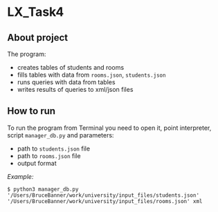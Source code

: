 # LX_Task4
## About project
The program:
* creates tables of students and rooms
* fills tables with data from `rooms.json`, `students.json`
* runs queries with data from tables
* writes results of queries to xml/json files

## How to run
To run the program from Terminal you need to open it, point interpreter,
script `manager_db.py` and parameters:
* path to `students.json` file
* path to `rooms.json` file
* output format

_Example:_
```
$ python3 manager_db.py '/Users/BruceBanner/work/university/input_files/students.json'
'/Users/BruceBanner/work/university/input_files/rooms.json' xml
```